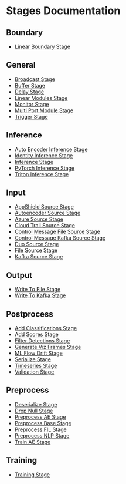 <!--
SPDX-FileCopyrightText: Copyright (c) 2023, NVIDIA CORPORATION & AFFILIATES. All rights reserved.
SPDX-License-Identifier: Apache-2.0

Licensed under the Apache License, Version 2.0 (the "License");
you may not use this file except in compliance with the License.
You may obtain a copy of the License at

http://www.apache.org/licenses/LICENSE-2.0

Unless required by applicable law or agreed to in writing, software
distributed under the License is distributed on an "AS IS" BASIS,
WITHOUT WARRANTIES OR CONDITIONS OF ANY KIND, either express or implied.
See the License for the specific language governing permissions and
limitations under the License.
-->

# Stages Documentation

## Boundary

- [Linear Boundary Stage](./boundary/linear_boundary_stage.md)

## General

- [Broadcast Stage](./general/broadcast_stage.md)
- [Buffer Stage](./general/buffer_stage.md)
- [Delay Stage](./general/delay_stage.md)
- [Linear Modules Stage](./general/linear_modules_stage.md)
- [Monitor Stage](./general/monitor_stage.md)
- [Multi Port Module Stage](./general/multi_port_module_stage.md)
- [Trigger Stage](./general/trigger_stage.md)

## Inference

- [Auto Encoder Inference Stage](./inference/auto_encoder_inference_stage.md)
- [Identity Inference Stage](./inference/identity_inference_stage.md)
- [Inference Stage](./inference/inference_stage.md)
- [PyTorch Inference Stage](./inference/pytorch_inference_stage.md)
- [Triton Inference Stage](./inference/triton_inference_stage.md)

## Input

- [AppShield Source Stage](./input/appshield_source_stage.md)
- [Autoencoder Source Stage](./input/autoencoder_source_stage.md)
- [Azure Source Stage](./input/azure_source_stage.md)
- [Cloud Trail Source Stage](./input/cloud_trail_source_stage.md)
- [Control Message File Source Stage](./input/control_message_file_source_stage.md)
- [Control Message Kafka Source Stage](./input/control_message_kafka_source_stage.md)
- [Duo Source Stage](./input/duo_source_stage.md)
- [File Source Stage](./input/file_source_stage.md)
- [Kafka Source Stage](./input/kafka_source_stage.md)

## Output

- [Write To File Stage](./output/write_to_file_stage.md)
- [Write To Kafka Stage](./output/write_to_kafka_stage.md)

## Postprocess

- [Add Classifications Stage](./postprocess/add_classifications_stage.md)
- [Add Scores Stage](./postprocess/add_scores_stage.md)
- [Filter Detections Stage](./postprocess/filter_detections_stage.md)
- [Generate Viz Frames Stage](./postprocess/generate_viz_frames_stage.md)
- [ML Flow Drift Stage](./postprocess/ml_flow_drift_stage.md)
- [Serialize Stage](./postprocess/serialize_stage.md)
- [Timeseries Stage](./postprocess/timeseries_stage.md)
- [Validation Stage](./postprocess/validation_stage.md)

## Preprocess

- [Deserialize Stage](./preprocess/deserialize_stage.md)
- [Drop Null Stage](./preprocess/drop_null_stage.md)
- [Preprocess AE Stage](./preprocess/preprocess_ae_stage.md)
- [Preprocess Base Stage](./preprocess/preprocess_base_stage.md)
- [Preprocess FIL Stage](./preprocess/preprocess_fil_stage.md)
- [Preprocess NLP Stage](./preprocess/preprocess_nlp_stage.md)
- [Train AE Stage](./preprocess/train_ae_stage.md)

## Training

- [Training Stage](./training/training_stage.md)